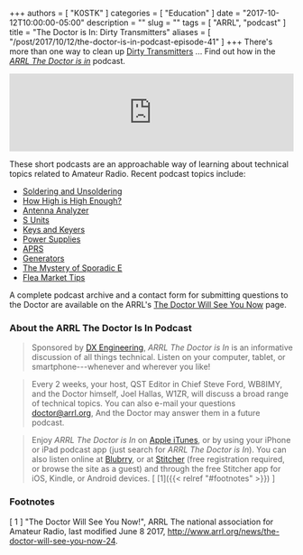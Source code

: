 +++
authors = [ "K0STK" ]
categories = [ "Education" ]
date = "2017-10-12T10:00:00-05:00"
description = ""
slug = ""
tags = [ "ARRL", "podcast" ]
title = "The Doctor is In: Dirty Transmitters"
aliases = [ "/post/2017/10/12/the-doctor-is-in-podcast-episode-41" ]
+++
There's more than one way to clean up
[Dirty Transmitters](https://www.blubrry.com/arrl_the_doctor_is_in/27798350/dirty-transmitters/)
... Find out how in the 
[*ARRL The Doctor is in*](http://www.arrl.org/doctor/) podcast.
<!--more-->

<iframe src="https://player.blubrry.com?media_url=https://media.blubrry.com/arrl_the_doctor_is_in/content.blubrry.com/arrl_the_doctor_is_in/October_12_-_Dirty_Transmitters.mp3" scrolling="no" width="100%" height="138px" frameborder="0"></iframe>

These short podcasts are an approachable way of learning about technical
topics related to Amateur Radio. Recent podcast topics include:

* [Soldering and Unsoldering](https://www.blubrry.com/arrl_the_doctor_is_in/26176939/soldering-and-unsoldering/)
* [How High is High Enough?](https://www.blubrry.com/arrl_the_doctor_is_in/26176938/how-high-is-high-enough/)
* [Antenna Analyzer](https://www.blubrry.com/arrl_the_doctor_is_in/26176937/antenna-analyzers/)
* [S Units](https://www.blubrry.com/arrl_the_doctor_is_in/25197956/s-units/)
* [Keys and Keyers](https://www.blubrry.com/arrl_the_doctor_is_in/25197955/keys-and-keyers/)
* [Power Supplies](https://www.blubrry.com/arrl_the_doctor_is_in/25177012/power-supplies/)
* [APRS](https://www.blubrry.com/arrl_the_doctor_is_in/24141662/aprs/)
* [Generators](https://www.blubrry.com/arrl_the_doctor_is_in/24141661/generators/)
* [The Mystery of Sporadic E](https://www.blubrry.com/arrl_the_doctor_is_in/24141660/the-mystery-of-sporadic-e/)
* [Flea Market Tips](https://www.blubrry.com/arrl_the_doctor_is_in/23098298/flea-market-tips/)

A complete podcast archive and a contact form for submitting questions
to the Doctor are available on the ARRL's
[The Doctor Will See You Now](http://www.arrl.org/doctor) page.

### About the ARRL The Doctor Is In Podcast

>Sponsored by [DX Engineering](http://www.dxengineering.com/),
*ARRL The Doctor is In* is an informative discussion of all things
technical. Listen on your computer, tablet, or smartphone---whenever and
wherever you like!

>Every 2 weeks, your host, QST Editor in Chief Steve Ford, WB8IMY, and the
Doctor himself, Joel Hallas, W1ZR, will discuss a broad range of technical
topics. You can also e-mail your questions
[doctor@arrl.org](mailto:doctor@arrl.org),
And the Doctor may answer them in a future podcast.

>Enjoy
*ARRL The Doctor is In* on
[Apple iTunes](https://itunes.apple.com/us/podcast/arrl-the-doctor-is-in/id1096749595?mt=2()),
or by using your iPhone or iPad podcast app (just search for
*ARRL The Doctor is In*). You can also listen online at
[Blubrry](https://www.blubrry.com/arrl_the_doctor_is_in/),
or at
[Stitcher](https://www.stitcher.com/)
(free registration required, or browse the site as a guest) and through
the free Stitcher app for iOS, Kindle, or Android devices.
<span style="font-style:normal;">[ [1]({{< relref "#footnotes" >}}) ]</span>

### Footnotes

[ 1 ] "The Doctor Will See You Now!",
ARRL The national association for Amateur Radio, last modified June 8 2017,
http://www.arrl.org/news/the-doctor-will-see-you-now-24.
